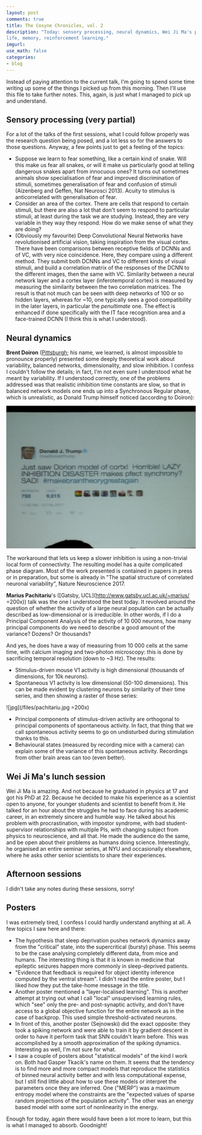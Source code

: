 ```yaml
---
layout: post
comments: true
title: The Cosyne Chronicles, vol. 2
description: "Today: sensory processing, neural dynamics, Wei Ji Ma's personal
life, memory, reinforcement learning."
imgurl:
use_math: false
categories:
- blog
---
```


Instead of paying attention to the current talk, I'm going to spend some time writing up some of the things I picked up from this morning. Then I'll use this file to take further notes. This, again, is just what I managed to pick up and understand.

## Sensory processing (very partial)

For a lot of the talks of the first sessions, what I could follow properly was the research question being posed, and a lot less so for the answers to those questions. Anyway, a few points just to get a feeling of the topics:
 - Suppose we learn to fear something, like a certain kind of snake. Will this make us fear all snakes, or will it make us particularly good at telling dangerous snakes apart from innocuous ones? It turns out sometimes animals show specialisation of fear and improved discrimination of stimuli, sometimes generalisation of fear and confusion of stimuli (Aizenberg and Geffen, Nat Neurosci 2013). Acuity to stimulus is anticorrelated with generalisation of fear.
  - Consider an area of the cortex. There are cells that respond to certain stimuli, but there are also a lot that don't seem to respond to particular stimuli, at least during the task we are studying. Instead, they are very variable in they way they respond. How do we make sense of what they are doing?
  - (Obviously my favourite) Deep Convolutional Neural Networks have revolutionised artificial vision, taking inspiration from the visual cortex. There have been comparisons between receptive fields of DCNNs and of VC, with very nice coincidence. Here, they compare using a different method. They submit both DCNNs and VC to different kinds of visual stimuli, and build a correlation matrix of the responses of the DCNN to the different images, then the same with VC. Similarity between a neural network layer and a cortex layer (inferotemporal cortex) is measured by measuring the similarity between the two correlation matrices. The result is that not much can be seen with deep networks of 100 or so hidden layers, whereas for ~10, one typically sees a good compatibility in the later layers, in particular the *penultimate* one. The effect is enhanced if done specifically with the IT face recognition area and a face-trained DCNN (I think this is what I understood).

## Neural dynamics

**Brent Doiron** ([Pittsburgh](http://www.math.pitt.edu/~bdoiron); his name, we learned, is almost impossible to pronounce properly) presented some deeply theoretical work about variability, balanced networks, dimensionality, and slow inhibition. I confess I couldn't follow the details; in fact, I'm not even sure I understood what he meant by variability. If I understood correctly, one of the problems addressed was that realistic inhibition time constants are slow, so that in balanced network models one ends up into a Synchronous Regular phase, which is unrealistic, as Donald Trump himself noticed (according to Doiron):

![jpg](/files/trump-doiron.jpg)

The workaround that lets us keep a slower inhibition is using a non-trivial local form of connectivity. The resulting model has a quite complicated phase diagram. Most of the work presented is contained in papers in press or in preparation, but some is already in "The spatial structure of correlated neuronal variability", Nature Neuroscience 2017.

**Marius Pachitariu**'s ([Gatsby, UCL](http://www.gatsby.ucl.ac.uk/~marius/ =200x)) talk was the one I understood the best today. It revolved around the question of whether the activity of a large neural population can be actually described as low-dimensional or is irreducible. In other words, if I do a Principal Component Analysis of the activity of 10 000 neurons, how many principal components do we need to describe a good amount of the variance? Dozens? Or thousands?

And yes, he does have a way of measuring from 10 000 cells at the same time, with calcium imaging and two-photon microscopy: this is done by sacrificing temporal resolution (down to ~3 Hz). The results:
 - Stimulus-driven mouse V1 activity is high dimensional (thousands of dimensions, for 10k neurons).
 - Spontaneous V1 activity is low dimensional (50-100 dimensions). This can be made evident by clustering neurons by similarity of their time series, and then showing a raster of those series:

 ![jpg](/files/pachitariu.jpg =200x)

 - Principal components of stimulus-driven activity are orthogonal to principal components of spontaneous activity. In fact, that thing that we call spontaneous activity seems to go on undisturbed during stimulation thanks to this.
 - Behavioural states (measured by recording mice with a camera) can explain some of the variance of this spontaneous activity. Recordings from other brain areas can too (even better).

## Wei Ji Ma's lunch session
Wei Ji Ma is amazing. And not because he graduated in physics at 17 and got his PhD at 22. Because he decided to make his experience as a scientist open to anyone, for younger students and scientist to benefit from it. He talked for an hour about the struggles he had to face during his academic career, in an extremely sincere and humble way. He talked about his problem with procrastination, with impostor syndrome, with bad student-supervisor relationships with multiple PIs, with changing subject from physics to neuroscience, and all that. He made the audience do the same, and be open about their problems as humans doing science. Interestingly, he organised an entire seminar series, at NYU and occasionally elsewhere, where he asks other senior scientists to share their experiences.

## Afternoon sessions
I didn't take any notes during these sessions, sorry!

## Posters
I was extremely tired, I confess I could hardly understand anything at all. A few topics I saw here and there:
 - The hypothesis that sleep deprivation pushes network dynamics away from the "critical" state, into the supercritical (bursty) phase. This seems to be the case analysing completely different data, from mice and humans. The interesting thing is that it is known in medicine that epileptic seizures happen more commonly in sleep-deprived patients.
 - "Evidence that feedback is required for object identity inference computed by the ventral stream". I didn't read the entire poster, but I liked how they put the take-home message in the title.
 - Another poster mentioned a "layer-localised learning". This is another attempt at trying out what I call "local" unsupervised learning rules, which "see" only the pre- and post-synaptic activity, and don't have access to a global objective function for the entire network as in the case of backprop. This used simple threshold-activated neurons.
 - In front of this, another poster (Sejnowski) did the exact opposite: they took a spiking network and were able to train it by gradient descent in order to have it perform task that SNN couldn't learn before. This was accomplished by a smooth approximation of the spiking dynamics. Interesting as well, I'm not sure for what.
 - I saw a couple of posters about "statistical models" of the kind I work on. Both had Gasper Tkacik's name on them. It seems that the tendency is to find more and more compact models that reproduce the statistics of binned neural activity better and with less computational expense, but I still find little about how to use these models or interpret the parameters once they are inferred. One ("MERP") was a maximum entropy model where the constraints are the "expected values of sparse random projections of the population activity". The other was an energy based model with some sort of nonlinearity in the energy.

 Enough for today, again there would have been a lot more to learn, but this is what I managed to absorb.
 Goodnight!
